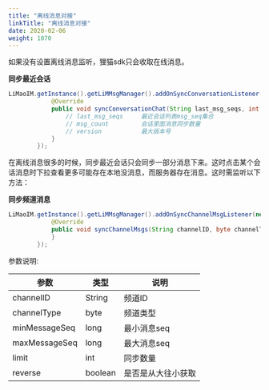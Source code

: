 ```yaml
---
title: "离线消息对接"
linkTitle: "离线消息对接"
date: 2020-02-06 
weight: 1070
---
```


如果没有设置离线消息监听，狸猫sdk只会收取在线消息。

**同步最近会话**
```java
LiMaoIM.getInstance().getLiMMsgManager().addOnSyncConversationListener(new ISyncConversationChat() {
            @Override
            public void syncConversationChat(String last_msg_seqs, int msg_count, long version,  ISyncConversationChatBack iSyncConversationChatBack) {
                // last_msg_seqs     最近会话列表msg_seq集合
                // msg_count         会话里面消息同步数量
                // version           最大版本号
            }
        });
```


在离线消息很多的时候，同步最近会话只会同步一部分消息下来。这时点击某个会话消息时下拉查看更多可能存在本地没消息，而服务器存在消息。这时需监听以下方法：

**同步频道消息**
```java
LiMaoIM.getInstance().getLiMMsgManager().addOnSyncChannelMsgListener(new ISyncChannelMsgListener() {
            @Override
            public void syncChannelMsgs(String channelID, byte channelType, long minMessageSeq, long maxMesageSeq, int limit, boolean reverse, ISyncChannelMsgBack iSyncChannelMsgBack) {
            }
        });
```

参数说明:


| 参数          | 类型    | 说明               |
| ------------- | ------- | ------------------ |
| channelID     | String  | 频道ID             |
| channelType   | byte    | 频道类型           |
| minMessageSeq | long    | 最小消息seq        |
| maxMessageSeq | long    | 最大消息seq        |
| limit         | int     | 同步数量           |
| reverse       | boolean | 是否是从大往小获取 |